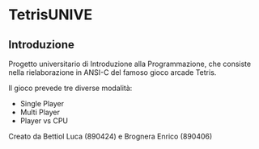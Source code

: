 # TetrisUNIVE

## Introduzione
Progetto universitario di Introduzione alla Programmazione, che consiste nella rielaborazione in ANSI-C del famoso gioco arcade Tetris.

Il gioco prevede tre diverse modalità:
- Single Player
- Multi Player
- Player vs CPU

 Creato da Bettiol Luca (890424) e Brognera Enrico (890406)
 